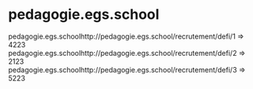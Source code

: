 # pedagogie.egs.school


pedagogie.egs.schoolhttp://pedagogie.egs.school/recrutement/defi/1 => 4223<br>pedagogie.egs.schoolhttp://pedagogie.egs.school/recrutement/defi/2 => 2123<br>pedagogie.egs.schoolhttp://pedagogie.egs.school/recrutement/defi/3 => 5223<br>
